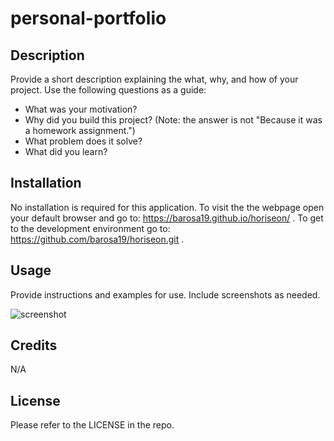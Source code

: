 # personal-portfolio

## Description

Provide a short description explaining the what, why, and how of your project. Use the following questions as a guide:

- What was your motivation?
- Why did you build this project? (Note: the answer is not "Because it was a homework assignment.")
- What problem does it solve?
- What did you learn?

## Installation

No installation is required for this application. To visit the the webpage open your default browser and go to: https://barosa19.github.io/horiseon/ . To get to the development environment go to: https://github.com/barosa19/horiseon.git .

## Usage

Provide instructions and examples for use. Include screenshots as needed.

![screenshot](https://user-images.githubusercontent.com/122834927/216739148-175b2274-53ec-41f4-b405-c70b1ecd0dba.PNG)


## Credits
N/A

## License
Please refer to the LICENSE in the repo.

